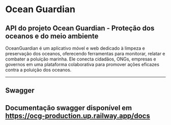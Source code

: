# Ocean Guardian
API do projeto Ocean Guardian - Proteção dos oceanos e do meio ambiente
---

OceanGuardian é um aplicativo móvel e web dedicado à limpeza e preservação dos oceanos, oferecendo ferramentas para monitorar, relatar e combater a poluição marinha.
Ele conecta cidadãos, ONGs, empresas e governos em uma plataforma colaborativa para promover ações eficazes contra a poluição dos oceanos.

---
## Swagger
Documentação swagger disponível em https://ocg-production.up.railway.app/docs
---
